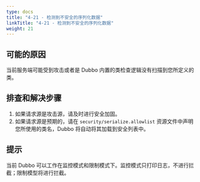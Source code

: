 ```yaml
---
type: docs
title: "4-21 - 检测到不安全的序列化数据"
linkTitle: "4-21 - 检测到不安全的序列化数据"
weight: 21
---
```


## 可能的原因

当前服务端可能受到攻击或者是 Dubbo 内置的类检查逻辑没有扫描到您所定义的类。

## 排查和解决步骤

1. 如果请求源是攻击源，请及时进行安全加固。
2. 如果请求源是预期的，请在 `security/serialize.allowlist` 资源文件中声明您所使用的类名，Dubbo 将自动将其加载到安全列表中。

## 提示

当前 Dubbo 可以工作在监控模式和限制模式下。监控模式只打印日志，不进行拦截；限制模型将进行拦截。

<p style="margin-top: 3rem;"> </p>